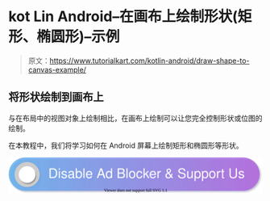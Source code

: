 # kot Lin Android–在画布上绘制形状(矩形、椭圆形)–示例

> 原文：<https://www.tutorialkart.com/kotlin-android/draw-shape-to-canvas-example/>

## 将形状绘制到画布上

与在布局中的视图对象上绘制相比，在画布上绘制可以让您完全控制形状或位图的绘制。

在本教程中，我们将学习如何在 Android 屏幕上绘制矩形和椭圆形等形状。

[![](img/925da31b32d6bc3827932f6c8afb11bb.png)](https://www.tutorialkart.com/)